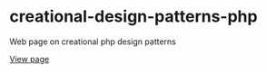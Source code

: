 # creational-design-patterns-php
Web page on creational php design patterns

[View page](https://drumi.github.io/creational-design-patterns-php)
